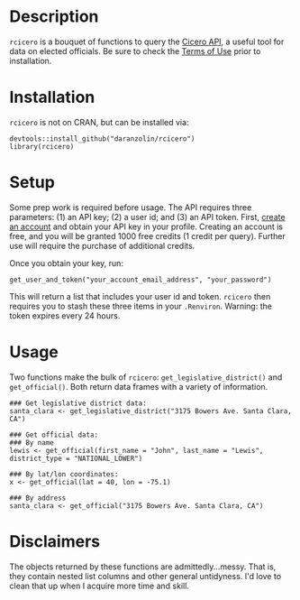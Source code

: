 # Description

`rcicero` is a bouquet of functions to query the [Cicero API,](https://www.cicerodata.com/api/) 
a useful tool for data on elected officials. Be sure to check the [Terms of Use](https://www.azavea.com/terms-of-use/?_ga=1.70439831.685925080.1469159734) prior to installation.

# Installation

`rcicero` is not on CRAN, but can be installed via:
```
devtools::install_github("daranzolin/rcicero")
library(rcicero)
```

# Setup
Some prep work is required before usage. The API requires three parameters: (1) an API key; (2) a user id; and (3) an API token. First, [create an 
account](https://www.cicerodata.com/free-trial/) and obtain your API key in your profile. Creating an account is free, and you will be granted 1000 free credits (1 credit per query). Further use will require the purchase of additional credits.

Once you obtain your key, run:

```
get_user_and_token("your_account_email_address", "your_password")
```

This will return a list that includes your user id and token. `rcicero` then requires you to stash these three items in your `.Renviron`. Warning: the token expires
every 24 hours.

# Usage

Two functions make the bulk of `rcicero`: `get_legislative_district()` and `get_official()`. Both return data frames with a variety of information. 

```
### Get legislative district data:
santa_clara <- get_legislative_district("3175 Bowers Ave. Santa Clara, CA")

### Get official data:
### By name
lewis <- get_official(first_name = "John", last_name = "Lewis", district_type = "NATIONAL_LOWER")

### By lat/lon coordinates:
x <- get_official(lat = 40, lon = -75.1)

### By address
santa_clara <- get_official("3175 Bowers Ave. Santa Clara, CA")
```

# Disclaimers
The objects returned by these functions are admittedly...messy. That is, they contain nested list columns and other general untidyness. I'd love to clean that up
when I acquire more time and skill.
